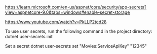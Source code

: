 https://learn.microsoft.com/en-us/aspnet/core/security/app-secrets?view=aspnetcore-9.0&tabs=windows#enable-secret-storage


https://www.youtube.com/watch?v=PkLLP2tcd28

To use user secrets, run the following command in the project directory:
dotnet user-secrets init


Set a secret
dotnet user-secrets set "Movies:ServiceApiKey" "12345"
